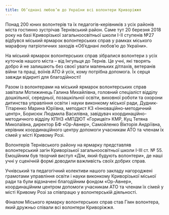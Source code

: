 ```yaml
---
title: Об’єднані любов’ю до України всі волонтери Криворіжжя
---
```


Понад 200 юних волонтерів та їх педагогів-керівників з усіх районів міста гостинно зустрічав Тернівський район. Саме тут 20 березня 2018 року на базі Криворізької загальноосвітньої школи І-ІІ ступенів №27 відбувся міський ярмарок волонтерських справ у рамках міського марафону патріотичних заходів «Об’єднані любов’ю до України».

На міський ярмарок волонтерських справ зібралися волонтери з усіх куточків нашого міста – від Інгульця до Тернів. Це учні, які творять добро й не залишають без своєї уваги маленьких дітлахів, ветеранів війни та праці, воїнів АТО й усіх, кому потрібна допомога. Їх серця завжди відкриті для благодійності!

Разом із волонтерами на міський ярмарок волонтерських справ завітали Мотижинець Галина Михайлівна, головний спеціаліст відділу дошкільної, середньої, позашкільної освіти, виховної роботи та охорони дитинства управління освіти і науки виконкому міської ради, Дудник-Тітаренко Марина Юріївна, методист КЗ «Інноваційно-методичний центр», Борисюк Людмила Василівна, завідувач координаційно-методичного відділу КПНЗ «МПДЮТ «Горицвіт» КМР, Куц Тетяна Миколаївна, директор БФ «Ор-Авнер», Самойленко Вікторія Андріївна, керівник координаційного центру допомоги учасникам АТО та членам їх сімей у місті Кривому Розі.

Волонтерів Тернівського району на ярмарку представляв волонтерський загін Криворізької загальноосвітньої школи І-ІІІ ст. № 55. Емоційним був творчий виступ «Дім, який будують волонтери», де наші учні у сценічній формі доводили важливість своїх добрих справ.

Учнівський та педагогічний колективи нашого закладу нагороджені грамотами управління освіти і науки виконкому Криворізької міської ради та були відзначені благодійним фондом «Ор-Авнер», координаційним центром допомоги учасникам АТО та членам їх сімей у місті Кривому Розі за співпрацю у волонтерській діяльності.

Фіналом Міського ярмарку волонтерських справ став Гімн волонтера, який дружньо співали всі волонтери Криворіжжя.

<slideshow id="72157691680459992"></slideshow>
